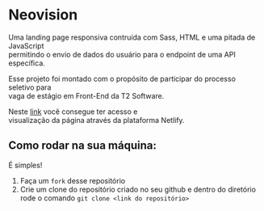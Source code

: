 # Neovision
Uma landing page responsiva contruída com Sass, HTML e uma pitada de JavaScript   
permitindo o envio de dados do usuário para o endpoint de uma API específica.  

Esse projeto foi montado com o propósito de participar do processo seletivo para  
vaga de estágio em Front-End da T2 Software. 

Neste [link](https://neovision.netlify.app/) você consegue ter acesso e  
visualização da página através da plataforma Netlify. 

## Como rodar na sua máquina:
É simples!

1. Faça um `fork` desse repositório 
2. Crie um clone do repositório criado no seu github e dentro do diretório   
rode o comando `git clone <link do repositório>`
